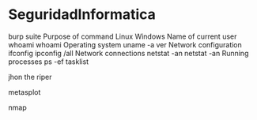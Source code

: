 # SeguridadInformatica


burp suite
Purpose of command	Linux	Windows
Name of current user	whoami	whoami
Operating system	uname -a	ver
Network configuration	ifconfig	ipconfig /all
Network connections	netstat -an	netstat -an
Running processes	ps -ef	tasklist


jhon the riper

metasplot

nmap

